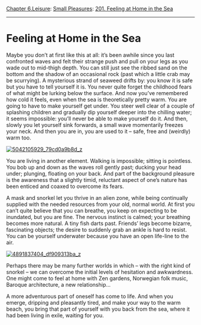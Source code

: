 [Chapter 6.Leisure](https://www.theschooloflife.com/thebookoflife/category/leisure/): [Small Pleasures](https://www.theschooloflife.com/thebookoflife/category/leisure/small-pleasures/): [201. Feeling at Home in the Sea](https://www.theschooloflife.com/thebookoflife/feeling-at-home-in-the-sea/)

* * *

# Feeling at Home in the Sea

Maybe you don’t at first like this at all: it’s been awhile since you last confronted waves and felt their strange push and pull on your legs as you wade out to mid-thigh depth. You can still just see the ribbed sand on the bottom and the shadow of an occasional rock (past which a little crab may be scurrying). A mysterious strand of seaweed drifts by: you know it is safe but you have to tell yourself it is. You never quite forget the childhood fears of what might be lurking below the surface. And now you’ve remembered how cold it feels, even when the sea is theoretically pretty warm. You are going to have to make yourself get under. You steer well clear of a couple of splashing children and gradually dip yourself deeper into the chilling water; it seems impossible: you’ll never be able to make yourself do it. And then, slowly you let yourself sink forwards, a small wave momentarily freezes your neck. And then you are in, you are used to it – safe, free and (weirdly) warm too.

[![5042105929_79cd0a9b8d_z](https://www.theschooloflife.com/thebookoflife/wp-content/uploads/2016/05/5042105929_79cd0a9b8d_z.jpg)](http://www.thebookoflife.org/wp-content/uploads/2016/05/5042105929_79cd0a9b8d_z.jpg)

You are living in another element. Walking is impossible; sitting is pointless. You bob up and down as the waves roll gently past; ducking your head under; plunging, floating on your back. And part of the background pleasure is the awareness that a slightly timid, reluctant aspect of one’s nature has been enticed and coaxed to overcome its fears.

A mask and snorkel let you thrive in an alien zone, while being continually supplied with the needed resources from your old, normal world. At first you can’t quite believe that you can breathe, you keep on expecting to be inundated, but you are fine. The nervous instinct is calmed; your breathing becomes more natural. A tiny fish darts past. Friends’ legs become bizarre, fascinating objects; the desire to suddenly grab an ankle is hard to resist. You can be yourself underwater because you have an open life-line to the air.

[![4891837404_df909313ba_z](https://www.theschooloflife.com/thebookoflife/wp-content/uploads/2016/05/4891837404_df909313ba_z.jpg)](http://www.thebookoflife.org/wp-content/uploads/2016/05/4891837404_df909313ba_z.jpg)

Perhaps there may be many further worlds in which – with the right kind of snorkel – we can overcome the initial levels of hesitation and awkwardness. One might come to feel at home with Zen gardens, Norwegian folk music, Baroque architecture, a new relationship…

A more adventurous part of oneself has come to life. And when you emerge, dripping and pleasantly tired, and make your way to the warm beach, you bring that part of yourself with you back from the sea, where it had been living in exile, waiting for you.
